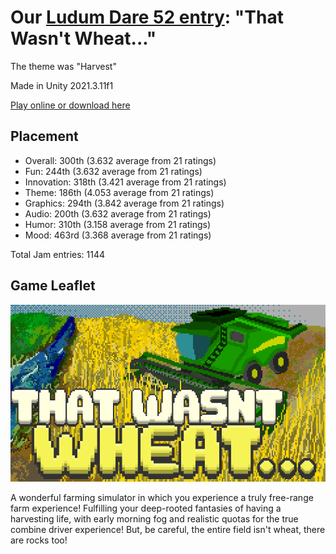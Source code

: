 # Our [Ludum Dare 52 entry](https://ldjam.com/events/ludum-dare/52/that-wasnt-wheat): "That Wasn't Wheat..."

The theme was "Harvest"

Made in Unity 2021.3.11f1

[Play online or download here](https://sammot.itch.io/that-wasnt-wheat)

## Placement

- Overall: 300th (3.632 average from 21 ratings)
- Fun: 244th (3.632 average from 21 ratings)
- Innovation: 318th (3.421 average from 21 ratings)
- Theme: 186th (4.053 average from 21 ratings)
- Graphics: 294th (3.842 average from 21 ratings)
- Audio: 200th (3.632 average from 21 ratings)
- Humor: 310th (3.158 average from 21 ratings)
- Mood: 463rd (3.368 average from 21 ratings)

Total Jam entries: 1144

## Game Leaflet

![A combine harvester mowing a wheat field](Branding/coverImage.png?raw=true "Cover Image")

A wonderful farming simulator in which you experience a truly free-range farm experience! Fulfilling your deep-rooted fantasies of having a harvesting life, with early morning fog and realistic quotas for the true combine driver experience! But, be careful, the entire field isn't wheat, there are rocks too!
